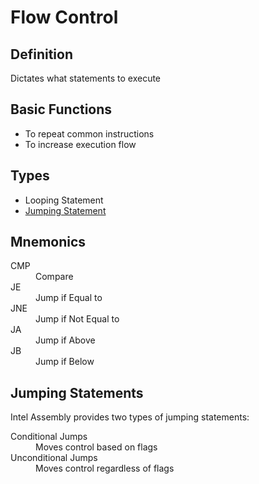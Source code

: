 # Flow Control

## Definition

Dictates what statements to execute

## Basic Functions

- To repeat common instructions
- To increase execution flow

## Types

- Looping Statement
- [Jumping Statement](#jumping-statements)

## Mnemonics 

<dl>
    <dt>CMP</dt>
    <dd>Compare</dd>
    <dt>JE</dt> 
    <dd>Jump if Equal to</dd>
    <dt>JNE</dt>
    <dd>Jump if Not Equal to</dd>
    <dt>JA</dt>
    <dd>Jump if Above</dd>
    <dt>JB</dt>
    <dd>Jump if Below</dd>
</dl>

## Jumping Statements

Intel Assembly provides two types of jumping statements:
<dl>
    <dt>Conditional Jumps</dt>
    <dd>Moves control based on flags</dd>
    <dt>Unconditional Jumps</dt>
    <dd>Moves control regardless of flags</dd>
</dl>